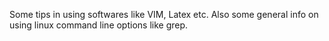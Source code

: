 Some tips in using softwares like VIM, Latex etc. Also some general info on using linux command line options like grep. 


